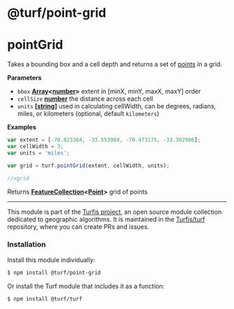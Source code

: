 # @turf/point-grid

# pointGrid

Takes a bounding box and a cell depth and returns a set of [points](http://geojson.org/geojson-spec.html#point) in a grid.

**Parameters**

-   `bbox` **[Array](https://developer.mozilla.org/en-US/docs/Web/JavaScript/Reference/Global_Objects/Array)&lt;[number](https://developer.mozilla.org/en-US/docs/Web/JavaScript/Reference/Global_Objects/Number)>** extent in [minX, minY, maxX, maxY] order
-   `cellSize` **[number](https://developer.mozilla.org/en-US/docs/Web/JavaScript/Reference/Global_Objects/Number)** the distance across each cell
-   `units` **\[[string](https://developer.mozilla.org/en-US/docs/Web/JavaScript/Reference/Global_Objects/String)]** used in calculating cellWidth, can be degrees, radians, miles, or kilometers (optional, default `kilometers`)

**Examples**

```javascript
var extent = [-70.823364, -33.553984, -70.473175, -33.302986];
var cellWidth = 3;
var units = 'miles';

var grid = turf.pointGrid(extent, cellWidth, units);

//=grid
```

Returns **[FeatureCollection](http://geojson.org/geojson-spec.html#feature-collection-objects)&lt;[Point](http://geojson.org/geojson-spec.html#point)>** grid of points

---

This module is part of the [Turfjs project](http://turfjs.org/), an open source
module collection dedicated to geographic algorithms. It is maintained in the
[Turfjs/turf](https://github.com/Turfjs/turf) repository, where you can create
PRs and issues.

### Installation

Install this module individually:

```sh
$ npm install @turf/point-grid
```

Or install the Turf module that includes it as a function:

```sh
$ npm install @turf/turf
```
